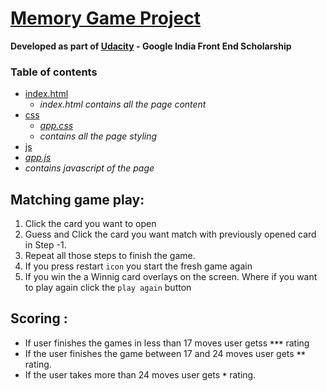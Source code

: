 # [Memory Game Project](https://sravan7.github.io/memoryGame/index.html) 
**Developed as part of [Udacity](https://www.udacity.com/) - Google India Front End Scholarship**

### Table of contents
- [index.html](../blob/master/memoryGame/index.html)
  - _index.html contains all the page content_
- [css](../blob/master/memoryGame/css)
  - _[app.css](../blob/master/memoryGame/css/app.css)_
   - _contains all the page styling_
- [js](../blob/master/memoryGame/js)
 - _[app.js](../blob/master/memoryGame/js/app.js)_
  - _contains javascript of the page_

## Matching game play:
1. Click the card you want to open
2. Guess and Click the card you want match with previously opened card in Step -1.
3. Repeat all those steps to finish the game.
4. If you press restart `icon` you start the fresh game again
5. If you win the a Winnig card overlays on the screen. Where if you want to play again click the `play again` button

## Scoring :
- If user finishes the games in less than 17 moves user getss **`***`** rating
- If the user finishes the game between 17 and 24 moves user gets **`**`** rating.
- If the user takes more than 24 moves user gets **`*`** rating.




